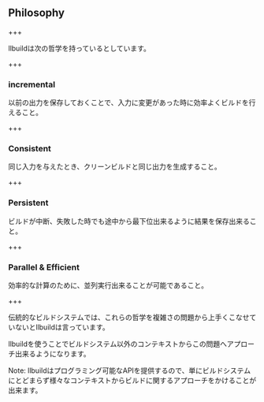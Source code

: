 ## Philosophy

+++

llbuildは次の哲学を持っているとしています。

+++

### incremental

<div class="fragment">
以前の出力を保存しておくことで、入力に変更があった時に効率よくビルドを行えること。
</div>

+++

### Consistent

<div class="fragment">
同じ入力を与えたとき、クリーンビルドと同じ出力を生成すること。
</div>

+++

### Persistent

<div class="fragment">
ビルドが中断、失敗した時でも途中から最下位出来るように結果を保存出来ること。
</div>

+++

### Parallel & Efficient

<div class="fragment">
効率的な計算のために、並列実行出来ることが可能であること。
</div>

+++

伝統的なビルドシステムでは、これらの哲学を複雑さの問題から上手くこなせていないとllbuildは言っています。

llbuildを使うことでビルドシステム以外のコンテキストからこの問題へアプローチ出来るようになります。

Note:
llbuildはプログラミング可能なAPIを提供するので、単にビルドシステムにとどまらず様々なコンテキストからビルドに関するアプローチをかけることが出来ます。